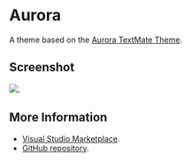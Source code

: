 # Aurora

A theme based on the [Aurora TextMate Theme](http://colorsublime.com/theme/Aurora).


## Screenshot
![](https://raw.githubusercontent.com/gerane/VSCodeThemes/master/gerane.Theme-Aurora/screenshot.PNG).


## More Information
* [Visual Studio Marketplace](https://marketplace.visualstudio.com/items/gerane.Theme-Aurora).
* [GitHub repository](https://github.com/gerane/VSCodeThemes).